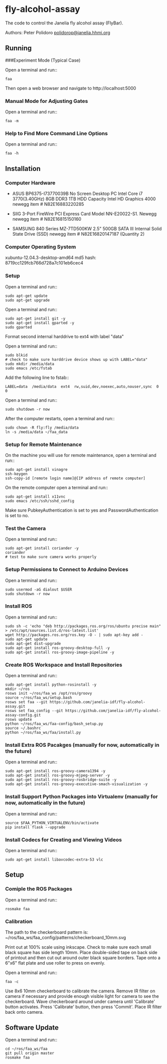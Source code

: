 # fly-alcohol-assay

The code to control the Janelia fly alcohol assay (FlyBar).

Authors:
Peter Polidoro polidorop@janelia.hhmi.org


## Running

###Experiment Mode (Typical Case)

Open a terminal and run::

    faa

Then open a web browser and navigate to http://localhost:5000


### Manual Mode for Adjusting Gates

Open a terminal and run::

    faa -m

### Help to Find More Command Line Options

Open a terminal and run::

    faa -h



## Installation

### Computer Hardware

* ASUS BP6375-I73770039B No Screen Desktop PC Intel Core i7
  3770(3.40GHz) 8GB DDR3 1TB HDD Capacity Intel HD Graphics 4000
  newegg item # N82E16883220285

* SIIG 3-Port FireWire PCI Express Card Model NN-E20022-S1. Newegg
  newegg item # N82E16815150160

* SAMSUNG 840 Series MZ-7TD500KW 2.5" 500GB SATA III Internal Solid
  State Drive (SSD)
  newegg item # N82E16820147187 (Quantity 2)

### Computer Operating System

xubuntu-12.04.3-desktop-amd64
md5 hash: 8719cc129fcb766d728a7c101eb6cec4

### Setup

Open a terminal and run::

    sudo apt-get update
    sudo apt-get upgrade

Open a terminal and run::

    sudo apt-get install git -y
    sudo apt-get install gparted -y
    sudo gparted

Format second internal harddrive to ext4 with label "data"

Open a terminal and run::

    sudo blkid
    # check to make sure harddrive device shows up with LABEL="data"
    sudo mkdir /media/data
    sudo emacs /etc/fstab

Add the following line to fstab::

    LABEL=data  /media/data  ext4  rw,suid,dev,noexec,auto,nouser,sync  0  0

Open a terminal and run::

    sudo shutdown -r now

After the computer restarts, open a terminal and run::

    sudo chown -R fly:fly /media/data
    ln -s /media/data ~/faa_data

### Setup for Remote Maintenance

On the machine you will use for remote maintenance, open a terminal
and run::

    sudo apt-get install vinagre
    ssh-keygen
    ssh-copy-id [remote login name]@[IP address of remote computer]

On the remote computer open a terminal and run::

    sudo apt-get install x11vnc
    sudo emacs /etc/ssh/sshd_config

Make sure PubkeyAuthentication is set to yes and
PasswordAuthentication is set to no.

### Test the Camera

Open a terminal and run::

    sudo apt-get install coriander -y
    coriander
    # test to make sure camera works properly

### Setup Permissions to Connect to Arduino Devices

Open a terminal and run::

    sudo usermod -aG dialout $USER
    sudo shutdown -r now

### Install ROS

Open a terminal and run::

    sudo sh -c 'echo "deb http://packages.ros.org/ros/ubuntu precise main" > /etc/apt/sources.list.d/ros-latest.list'
    wget http://packages.ros.org/ros.key -O - | sudo apt-key add -
    sudo apt-get update
    sudo apt-get dist-upgrade
    sudo apt-get install ros-groovy-desktop-full -y
    sudo apt-get install ros-groovy-image-pipeline -y

### Create ROS Workspace and Install Repositories

Open a terminal and run::

    sudo apt-get install python-rosinstall -y
    mkdir ~/ros
    rosws init ~/ros/faa_ws /opt/ros/groovy
    source ~/ros/faa_ws/setup.bash
    rosws set faa --git https://github.com/janelia-idf/fly-alcohol-assay.git
    rosws set faa_config --git https://github.com/janelia-idf/fly-alcohol-assay-config.git
    rosws update
    python ~/ros/faa_ws/faa-config/bash_setup.py
    source ~/.bashrc
    python ~/ros/faa_ws/faa/install.py

### Install Extra ROS Pacakges (manually for now, automatically in the future)

Open a terminal and run::

    sudo apt-get install ros-groovy-camera1394 -y
    sudo apt-get install ros-groovy-mjpeg-server -y
    sudo apt-get install ros-groovy-rosbridge-suite -y
    sudo apt-get install ros-groovy-executive-smach-visualization -y

### Install Support Python Packages into Virtualenv (manually for now, automatically in the future)

Open a terminal and run::

    source $FAA_PYTHON_VIRTUALENV/bin/activate
    pip install flask --upgrade

### Install Codecs for Creating and Viewing Videos

Open a terminal and run::

    sudo apt-get install libavcodec-extra-53 vlc

## Setup

### Comiple the ROS Packages

Open a terminal and run::

    rosmake faa

### Calibration

The path to the checkerboard pattern is:
~/ros/faa_ws/faa_config/patterns/checkerboard_10mm.svg

Print out at 100% scale using inkscape. Check to make sure each small
black square has side length 10mm. Place double-sided tape on back
side of printout and then cut out around outer black square
borders. Tape onto a 6"x6" flat plate and use roller to press on
evenly.

Open a terminal and run::

    faa -c

Use 8x6 10mm checkerboard to calibrate the camera.  Remove IR filter
on camera if necessary and provide enough visible light for camera to
see the checkerboard. Wave checkerboard around under camera until
'Calibrate' button activates.  Press 'Calibrate' button, then press
'Commit'. Place IR filter back onto camera.


## Software Update

Open a terminal and run::

    cd ~/ros/faa_ws/faa
    git pull origin master
    rosmake faa
